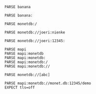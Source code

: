 
```no
PARSE banana
```

```no
PARSE banana:
```

```no
PARSE monetdb:/
```

```no
PARSE monetdb://joeri:nienke
```

```no
PARSE monetdb://joeri:12345:
```

```no
PARSE mapi
PARSE mapi:monetdb
PARSE mapi:monetdb:
PARSE mapi:monetdb:/
PARSE mapi:monetdb://
```

```no
PARSE monetdb://[abc]
```



```test
PARSE mapi:monetdb://monet.db:12345/demo
EXPECT tls=off
```

